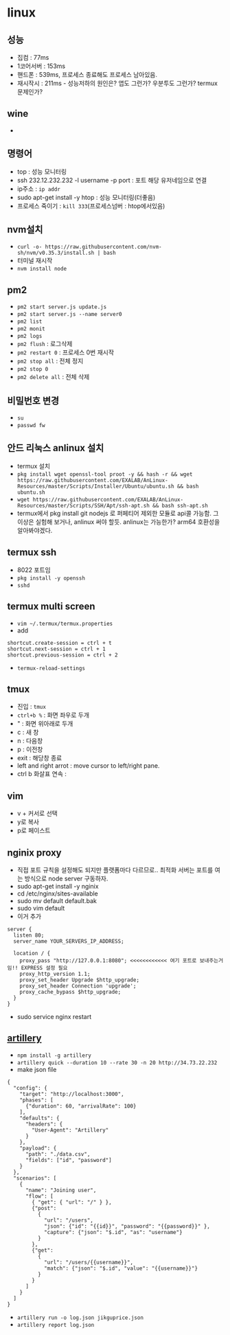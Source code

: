 # linux

## 성능

- 집컴 : 77ms
- 1코어서버 : 153ms
- 핸드폰 : 539ms, 프로세스 종료해도 프로세스 남아있음.
- 재시작시 : 211ms - 성능저하의 원인은? 앱도 그런가? 우분투도 그런가? termux 문제인가?

## wine

-

## 명령어

- top : 성능 모니터링
- ssh 232.12.232.232 -l username -p port : 포트 해당 유저네임으로 연결
- ip주소 : `ip addr`
- sudo apt-get install -y htop : 성능 모니터링(더좋음)
- 프로세스 죽이기 : `kill 333`(프로세스넘버 : htop에서있음)

## nvm설치

- `curl -o- https://raw.githubusercontent.com/nvm-sh/nvm/v0.35.3/install.sh | bash`
- 터미널 재시작
- `nvm install node`

## pm2

- `pm2 start server.js update.js`
- `pm2 start server.js --name server0`
- `pm2 list`
- `pm2 monit`
- `pm2 logs`
- `pm2 flush` : 로그삭제
- `pm2 restart 0` : 프로세스 0번 재시작
- `pm2 stop all` : 전체 정지
- `pm2 stop 0`
- `pm2 delete all` : 전체 삭제

## 비밀번호 변경

- `su`
- `passwd fw`

## 안드 리눅스 anlinux 설치

- termux 설치
- `pkg install wget openssl-tool proot -y && hash -r && wget https://raw.githubusercontent.com/EXALAB/AnLinux-Resources/master/Scripts/Installer/Ubuntu/ubuntu.sh && bash ubuntu.sh`
- `wget https://raw.githubusercontent.com/EXALAB/AnLinux-Resources/master/Scripts/SSH/Apt/ssh-apt.sh && bash ssh-apt.sh`
- termux에서 pkg install git nodejs 로 퍼페티어 제외한 모듈로 api콜 가능함. 그 이상은 실험해 보거나, anlinux 써야 할듯. anlinux는 가능한가? arm64 호환성을 알아봐야겠다.

## termux ssh

- 8022 포트임
- `pkg install -y openssh`
- `sshd`

## termux multi screen

- `vim ~/.termux/termux.properties`
- add
```
shortcut.create-session = ctrl + t
shortcut.next-session = ctrl + 1
shortcut.previous-session = ctrl + 2
```
- `termux-reload-settings`

## tmux

- 진입 : `tmux`
- `ctrl+b %` : 화면 좌우로 두개
- " : 화면 위아래로 두개
- c : 새 창
- n : 다음창
- p : 이전창
- exit : 해당창 종료
- left and right arrot : move cursor to left/right pane.
- ctrl b 화살표 연속 : 

## vim

- v + 커서로 선택
- y로 복사
- p로 페이스트

## nginix proxy

- 직접 포트 규칙을 설정해도 되지만 플랫폼마다 다르므로.. 최적화 서버는 포트를 여는 방식으로 node server 구동하자.
- sudo apt-get install -y nginix
- cd /etc/nginx/sites-available
- sudo mv default default.bak
- sudo vim default
- 이거 추가
```
server {
  listen 80;
  server_name YOUR_SERVERS_IP_ADDRESS;

  location / {
    proxy_pass "http://127.0.0.1:8080"; <<<<<<<<<<<< 여기 포트로 보내주는거임!! EXPRESS 설정 필요
    proxy_http_version 1.1;
    proxy_set_header Upgrade $http_upgrade;
    proxy_set_header Connection 'upgrade';
    proxy_cache_bypass $http_upgrade;
  }
}
```
- sudo service nginx restart

## [artillery](https://artillery.io/docs/cli-reference/)

- `npm install -g artillery`
- `artillery quick --duration 10 --rate 30 -n 20 http://34.73.22.232`
- make json file
```
{
  "config": {
    "target": "http://localhost:3000",
    "phases": [
      {"duration": 60, "arrivalRate": 100}
    ],
    "defaults": {
      "headers": {
        "User-Agent": "Artillery"
      }
    },
    "payload": {
      "path": "./data.csv",
      "fields": ["id", "password"]
    }
  },
  "scenarios": [
    {
      "name": "Joining user",
      "flow": [
        { "get": { "url": "/" } },
        {"post":
          {
            "url": "/users",
            "json": {"id": "{{id}}", "password": "{{password}}" },
            "capture": {"json": "$.id", "as": "username"}
          }
        },
        {"get":
          {
            "url": "/users/{{username}}",
            "match": {"json": "$.id", "value": "{{username}}"}
          }
        }
      ]
    }
  ]
}
```
- `artillery run -o log.json jikguprice.json`
- `artillery report log.json`
